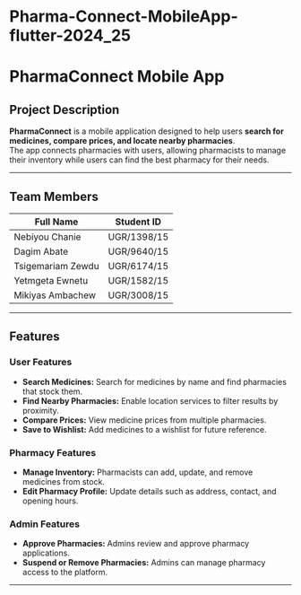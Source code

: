 # Pharma-Connect-MobileApp-flutter-2024_25
# PharmaConnect Mobile App  

##  Project Description  
**PharmaConnect** is a mobile application designed to help users **search for medicines, compare prices, and locate nearby pharmacies**.  
The app connects pharmacies with users, allowing pharmacists to manage their inventory while users can find the best pharmacy for their needs.  

---

## Team Members  

| Full Name       | Student ID  |
|---------------|------------|
| Nebiyou Chanie      | UGR/1398/15     |
| Dagim Abate    | UGR/9640/15     |
| Tsigemariam Zewdu  | UGR/6174/15     |
| Yetmgeta Ewnetu  | UGR/1582/15     |
| Mikiyas Ambachew | UGR/3008/15     |

 

---

## Features  

### User Features  
-  **Search Medicines:** Search for medicines by name and find pharmacies that stock them.  
-  **Find Nearby Pharmacies:** Enable location services to filter results by proximity.  
-  **Compare Prices:** View medicine prices from multiple pharmacies.  
-  **Save to Wishlist:** Add medicines to a wishlist for future reference.  


### Pharmacy Features  
-  **Manage Inventory:** Pharmacists can add, update, and remove medicines from stock.  
-  **Edit Pharmacy Profile:** Update details such as address, contact, and opening hours.  

### Admin Features  
-  **Approve Pharmacies:** Admins review and approve pharmacy applications.  
-  **Suspend or Remove Pharmacies:** Admins can manage pharmacy access to the platform.  

---


